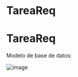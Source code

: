 ﻿# TareaReq
# TareaReq

Modelo de base de datos:

![image](https://user-images.githubusercontent.com/75507630/208567615-848aa018-98b0-4821-8ea3-37d5c6a87176.png)
